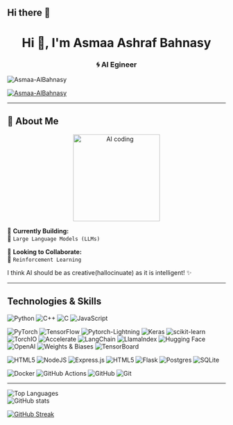 ## Hi there 👋
<h1 align="center">Hi 👋, I'm Asmaa Ashraf Bahnasy</h1>
<h3 align="center">🌀 AI Egineer </h3>


<p align="left"> <img src="https://komarev.com/ghpvc/?username=Asmaa-AlBahnasy
&label=Profile%20views&color=0e75b6&style=gruvbox" alt="Asmaa-AlBahnasy" /> </p>

<p align="left"> <a href="https://github.com/ryo-ma/github-profile-trophy"><img src="https://github-profile-trophy.vercel.app/?username=Asmaa-AlBahnasy&theme=onedark&row=1&column=9" alt="Asmaa-AlBahnasy" /></a> </p>


---
## 👋 About Me  

<p align="center">
  <img src="https://media.giphy.com/media/3o7aCTPPm4OHfRLSH6/giphy.gif" alt="AI coding" width="200" />
</p>

🚀 **Currently Building:**  
🔭 `Large Language Models (LLMs)`

🤝 **Looking to Collaborate:**  
👯 `Reinforcement Learning`

I think AI should be as creative(hallocinuate) as it is intelligent! ✨

---


## Technologies & Skills
![Python](https://img.shields.io/badge/python-3670A0?style=for-the-badge&logo=python&logoColor=ffdd54)
![C++](https://img.shields.io/badge/c++-%2300599C.svg?style=for-the-badge&logo=c%2B%2B&logoColor=white)
![C](https://img.shields.io/badge/c-%2300599C.svg?style=for-the-badge&logo=c%2B%2B&logoColor=white)
![JavaScript](https://img.shields.io/badge/javascript-%23323330.svg?style=for-the-badge&logo=javascript&logoColor=%23F7DF1E)

![PyTorch](https://img.shields.io/badge/PyTorch-%23EE4C2C.svg?style=for-the-badge&logo=PyTorch&logoColor=white)
![TensorFlow](https://img.shields.io/badge/TensorFlow-%23FF6F00.svg?style=for-the-badge&logo=TensorFlow&logoColor=white)
![Pytorch-Lightning](https://img.shields.io/badge/PyTorch-Lightning-%23EE4C2C.svg?style=for-the-badge&logo=PyTorch-Lightning&logoColor=white)
![Keras](https://img.shields.io/badge/Keras-%23D00000.svg?style=for-the-badge&logo=Keras&logoColor=white)
![scikit-learn](https://img.shields.io/badge/scikit--learn-%23F7931E.svg?style=for-the-badge&logo=scikit-learn&logoColor=white)
![TorchIO](https://img.shields.io/badge/TorchIO-7B3BE4?style=for-the-badge)
![Accelerate](https://img.shields.io/badge/Accelerate-FF4B4B?style=for-the-badge)
![LangChain](https://img.shields.io/badge/🦜_LangChain-2D4B5A?style=for-the-badge)
![LlamaIndex](https://img.shields.io/badge/LlamaIndex-1F752C?style=for-the-badge)
![Hugging Face](https://img.shields.io/badge/Hugging%20Face-FFD21E?style=for-the-badge)
![OpenAI](https://img.shields.io/badge/OpenAI-412991?style=for-the-badge)
![Weights & Biases](https://img.shields.io/badge/Weights_&_Biases-FFBE00?style=for-the-badge&logo=WeightsAndBiases&logoColor=white)
![TensorBoard](https://img.shields.io/badge/Tensorboard-FFBE00?style=for-the-badge&logo=TensorBoard&logoColor=white)


![HTML5](https://img.shields.io/badge/html5-%23E34F26.svg?style=for-the-badge&logo=html5&logoColor=white)
![NodeJS](https://img.shields.io/badge/node.js-6DA55F?style=for-the-badge&logo=node.js&logoColor=white)
![Express.js](https://img.shields.io/badge/express.js-%23404d59.svg?style=for-the-badge&logo=express&logoColor=%2361DAFB)
![HTML5](https://img.shields.io/badge/html5-%23E34F26.svg?style=for-the-badge&logo=html5&logoColor=white)
![Flask](https://img.shields.io/badge/flask-%23000.svg?style=for-the-badge&logo=flask&logoColor=white)
![Postgres](https://img.shields.io/badge/postgres-%23316192.svg?style=for-the-badge&logo=postgresql&logoColor=white)
![SQLite](https://img.shields.io/badge/sqlite-%2307405e.svg?style=for-the-badge&logo=sqlite&logoColor=white)


![Docker](https://img.shields.io/badge/docker-%230db7ed.svg?style=for-the-badge&logo=docker&logoColor=white)
![GitHub Actions](https://img.shields.io/badge/github%20actions-%232671E5.svg?style=for-the-badge&logo=githubactions&logoColor=white)
![GitHub](https://img.shields.io/badge/github-%23121011.svg?style=for-the-badge&logo=github&logoColor=white)
![Git](https://img.shields.io/badge/git-%23F05033.svg?style=for-the-badge&logo=git&logoColor=white)

---

<div class="stats-container">
  <!-- Top languages at the top (smallest) -->
  <div class="stat-item small">
    <img 
      src="https://github-readme-stats.vercel.app/api/top-langs/?username=Asmaa-AlBahnasy&theme=gotham&hide_border=false&include_all_commits=false&count_private=false&layout=compact" 
      alt="Top Languages" 
    />
  </div>
  
  <!-- GitHub stats (middle, bigger) -->
  <div class="stat-item medium">
    <img 
      src="https://github-readme-stats.vercel.app/api?username=Asmaa-AlBahnasy&show_icons=true&theme=gotham" 
      alt="GitHub stats" 
    />
  </div>
</div>

<a href="https://git.io/streak-stats"><img src="https://github-readme-streak-stats.herokuapp.com?user=Asmaa-AlBahnasy&theme=gotham&date_format=M%20j%5B%2C%20Y%5D" alt="GitHub Streak" /></a>

